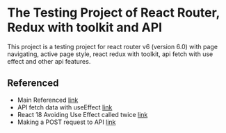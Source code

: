 # The Testing Project of React Router, Redux with toolkit and API

This project is a testing project for react router v6 (version 6.0) with page navigating, active page style, react redux with toolkit, api fetch with use effect and other api features.




## Referenced 

- Main Referenced [link](https://www.youtube.com/watch?v=iBUJVy8phqw)
- API fetch data with useEffect [link](https://www.youtube.com/watch?v=T3Px88x_PsA)
- React 18 Avoiding Use Effect called twice [link](https://dev.to/ag-grid/react-18-avoiding-use-effect-getting-called-twice-4i9e)
- Making a POST request to API [link](https://www.youtube.com/watch?v=EcRFYF4B3IQ)